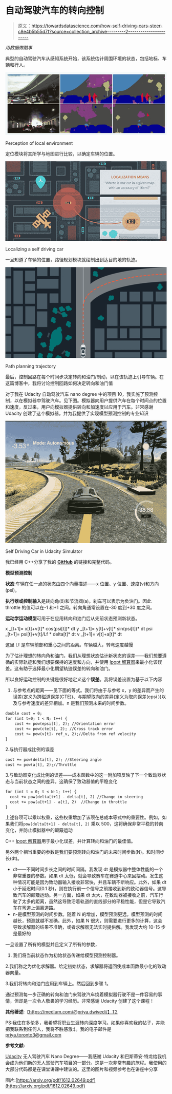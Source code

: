 # 自动驾驶汽车的转向控制

> 原文：<https://towardsdatascience.com/how-self-driving-cars-steer-c8e4b5b55d7f?source=collection_archive---------2----------------------->

*用数据做酷事*

典型的自动驾驶汽车从感知系统开始，该系统估计周围环境的状态，包括地标、车辆和行人。

![](img/dddb553c32d6c4413414a641fc6343e4.png)

Perception of local environment

定位模块将其所学与地图进行比较，以确定车辆的位置。

![](img/3faf377b60caea84e7dfe5d4e954ce87.png)

Localizing a self driving car

一旦知道了车辆的位置，路径规划模块就绘制出到达目的地的轨迹。

![](img/f0a864b109b7483ed968ef9f62219115.png)

Path planning trajectory

最后，控制回路在每个时间步决定转向和油门/制动，以在该轨迹上引导车辆。在这篇博客中，我将讨论控制回路如何决定转向和油门值

对于我在 Udacity 自动驾驶汽车 nano degree 中的项目 10，我实施了预测控制，以在模拟器中驾驶汽车。见下图。模拟器向用户提供汽车在每个时间点的位置和速度，反过来，用户向模拟器提供转向和加速度以应用于汽车。非常感谢 Udacity 创建了这个模拟器，并为我提供了实现模型预测控制的专业知识

![](img/4c6b798f6fd32b3da312041e9e19c9d1.png)

Self Driving Car in Udacity Simulator

我已经用 C++分享了我的 [**GitHub**](https://github.com/priya-dwivedi/CarND/tree/master/Term%202/CarND-MPC%20Control%20-P5) 的链接和完整代码。

**模型预测控制**

**状态**:车辆在任一点的状态由四个向量描述——x 位置、y 位置、速度(v)和方向(psi)。

**执行器或控制输入**是转向角(δ)和节流阀(a)。刹车可以表示为负油门。因此 throttle 的值可以在-1 和+1 之间。转向角通常设置在-30 度到+30 度之间。

**运动学运动模型**可用于在应用转向和油门后从先前状态预测新状态。

x _[t+1]= x[t]+v[t]* cos(psi[t])* dt
y _[t+1]= y[t]+v[t]* sin(psi[t])* dt
psi _[t+1]= psi[t]+v[t]/Lf * delta[t]* dt
v _[t+1]= v[t]+a[t]* dt

这里 Lf 是车辆前部和重心之间的距离。车辆越大，转弯速度越慢

为了估计理想的转向角和油门，我们从理想状态估计新状态的误差——我们想要遵循的实际轨迹和我们想要保持的速度和方向，并使用 [Ipopt 解算器](https://www.coin-or.org/CppAD/Doc/ipopt_solve_get_started.cpp.htm)来最小化该误差。这有助于选择最小化期望轨迹误差的转向和油门。

所以良好运动控制的关键是很好地定义这个**误差**。我将误差设置为基于以下内容

1.  与参考点的距离——见下面的等式。我们将由于与参考 x，y 的差异而产生的误差(定义为跨磁道误差(CTE))、与期望取向的差异(定义为取向误差(epsi ))以及与参考速度的差异相加。n 是我们预测未来的时间步数。

```
double cost = 0;
for (int t=0; t < N; t++) {
    cost += pow(epsi[t], 2); //Orientation error
    cost += pow(cte[t], 2); //Cross track error
    cost += pow(v[t]- ref_v, 2);//Delta from ref velocity
}
```

2.与执行器成比例的误差

```
cost += pow(delta[t], 2); //Steering angle
cost += pow(a[t], 2);//Throttle 
```

3.与致动器变化成比例的误差——成本函数中的这一附加项反映了下一个致动器状态与当前状态之间的差异。这确保了致动器值的平稳变化

```
for (int t = 0; t < N-1; t++) {
  cost += pow(delta[t+1] - delta[t], 2) //Change in steering
  cost += pow(a[t+1] - a[t], 2)  //Change in throttle
}
```

上述各项可以乘以权重，这些权重增加了该项在总成本等式中的重要性。例如，如果我们将`pow(delta[t+1] - delta[t], 2)` 乘以 500，这将确保非常平稳的转向变化，并防止模拟器中的颠簸运动

C++ [Ipopt 解算器](https://www.coin-or.org/CppAD/Doc/ipopt_solve_get_started.cpp.htm)用于最小化误差，并计算转向和油门的最佳值。

另外两个相当重要的参数是我们要预测转向和油门的未来时间步数(N)。和时间步长(dt)。

*   dt——不同时间步长之间的时间间隔。我发现 dt 是模拟器中整体性能的一个非常重要的参数。如果 dt 太低，就会导致赛车在赛道中心来回摆动。发生这种情况可能是因为致动器输入接收非常快，并且车辆不断响应。此外，如果 dt 小于延迟时间(0.1 秒)，则在执行前一个信号之前接收到新的致动器信号。这导致汽车的颠簸运动。另一方面，如果 dt 太大，在致动器被接收之前，汽车行驶了太多的距离，虽然这导致沿着轨道的直线部分的平稳性能，但是它导致汽车在弯道上偏离道路。
*   n-是模型预测的时间步数。随着 N 的增加，模型预测更远。模型预测的时间越长，预测就越不准确。此外，如果 N 很大，则需要进行更多的计算，这会导致求解器的结果不准确，或者求解器无法实时提供解。我发现大约 10-15 步是最好的

一旦设置了所有的模型并且定义了所有的参数，

1.  我们将当前状态作为初始状态传递给模型预测控制器。

2.我们称之为优化求解器。给定初始状态，求解器将返回使成本函数最小化的致动器向量。

3.我们将转向和油门应用到车辆上。然后回到步骤 1。

通过预测每一步正确的转向和油门来驾驶汽车绕着模拟器行驶不是一件容易的事情，但却是一次令人敬畏的学习经历。非常感谢 Udacity 创建了这个课程！

**其他著述**:【https://medium.com/@priya.dwivedi/】T2

PS:我住在多伦多，我希望将职业生涯转向深度学习。如果你喜欢我的帖子，并能把我联系到任何人，我将不胜感激:)。我的电子邮件是 priya.toronto3@gmail.com

**参考文献:**

[Udacity](https://www.udacity.com/) 无人驾驶汽车 Nano Degree——我感谢 Udacity 和巴斯蒂安·特龙给我机会成为他们新的无人驾驶汽车项目的一部分。这是一次非常有趣的旅程。我使用的大部分代码都是在课堂讲课中建议的。这里的图片和视频参考也在讲座中分享

图片:[https://arxiv.org/pdf/1612.02649.pdf](https://arxiv.org/pdf/1612.02649.pdf)